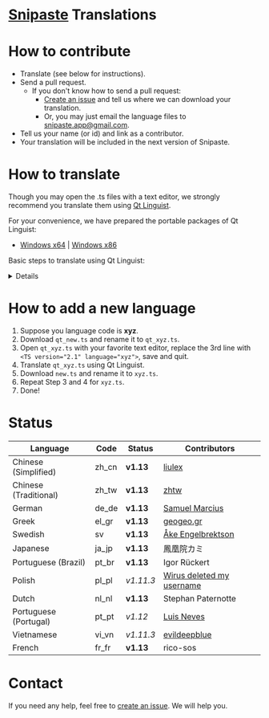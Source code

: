 # [Snipaste](https://snipaste.com) Translations

# How to contribute
* Translate (see below for instructions).
* Send a pull request.
   * If you don't know how to send a pull request:
     * [Create an issue](https://github.com/Snipaste/translations/issues) and tell us where we can download your translation.
     * Or, you may just email the language files to snipaste.app@gmail.com.
* Tell us your name (or id) and link as a contributor.
* Your translation will be included in the next version of Snipaste.

# How to translate

Though you may open the .ts files with a text editor,
we strongly recommend you translate them using [Qt Linguist](http://doc.qt.io/qt-5/qtlinguist-index.html).

For your convenience, we have prepared the portable packages of Qt Linguist:
* [Windows x64](https://bitbucket.org/liule/snipaste/downloads/VC2015_dll_x64.zip) | [Windows x86](https://bitbucket.org/liule/snipaste/downloads/VC2015_dll_x86.zip)

Basic steps to translate using Qt Linguist:
<details>
<img src="https://cloud.githubusercontent.com/assets/2010459/25688906/911ad78a-30b5-11e7-8dc2-c8bcd2955615.png" alt="linguist_basic"/>

Tip: You may open multiple .ts files of different languages (such as `zh_cn.ts` and `zh_tw.ts`) in the same window, used for reference.
</details>

# How to add a new language

1. Suppose you language code is **xyz**.
1. Download `qt_new.ts` and rename it to `qt_xyz.ts`.
1. Open `qt_xyz.ts` with your favorite text editor, replace the 3rd line with `<TS version="2.1" language="xyz">`, save and quit.
1. Translate `qt_xyz.ts` using Qt Linguist.
1. Download `new.ts` and rename it to `xyz.ts`.
1. Repeat Step 3 and 4 for `xyz.ts`.
1. Done!

# Status

| Language | Code | Status | Contributors |
| ---- | --- | --- | --- |
| Chinese (Simplified) | zh_cn | **v1.13** | [liulex](https://github.com/liulex) |
| Chinese (Traditional) | zh_tw | **v1.13** | [zhtw](http://greedphantom.blogspot.tw) |
| German | de_de | **v1.13** | [Samuel Marcius](http://www.fontenvironment.com) |
| Greek | el_gr | **v1.13** | [geogeo.gr](http://www.geogeo.gr) |
| Swedish | sv | **v1.13** | [Åke Engelbrektson](https://svenskasprakfiler.se) |
| Japanese | ja_jp | **v1.13** | 鳳凰院カミ |
| Portuguese (Brazil) | pt_br | **v1.13** | Igor Rückert |
| Polish | pl_pl | _v1.11.3_ | [Wirus deleted my username](https://github.com/Wirus-deleted-my-username) |
| Dutch | nl_nl | **v1.13** | Stephan Paternotte |
| Portuguese (Portugal) | pt_pt | _v1.12_ | [Luis Neves](mailto:luis.a.neves@sapo.pt) |
| Vietnamese | vi_vn | _v1.11.3_ | [evildeepblue](mailto:it4u.mm@gmail.com) |
| French | fr_fr | **v1.13** | rico-sos |

# Contact

If you need any help, feel free to [create an issue](https://github.com/Snipaste/translations/issues). We will help you.

